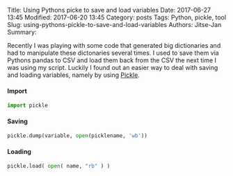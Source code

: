 Title: Using Pythons picke to save and load variables
Date: 2017-06-27 13:45
Modified: 2017-06-20 13:45
Category: posts
Tags: Python, pickle, tool
Slug: using-pythons-pickle-to-save-and-load-variables
Authors: Jitse-Jan
Summary: 

Recently I was playing with some code that generated big dictionaries and had to manipulate these dictonaries
several times. I used to save them via Pythons pandas to CSV and load them back from the CSV the next time 
I was using my script. Luckily I found out an easier way to deal with saving and loading variables, namely by using [Pickle](https://wiki.python.org/moin/UsingPickle).

#### Import

```python
import pickle
```

#### Saving

```python
pickle.dump(variable, open(picklename, 'wb'))
```

#### Loading

```python
pickle.load( open( name, "rb" ) )
```